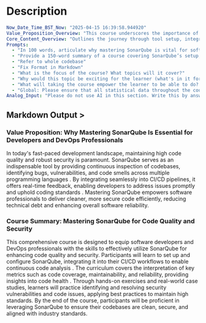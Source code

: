 # Description 
```yaml
Now_Date_Time_BST_Now: "2025-04-15 16:39:58.944920"
Value_Proposition_Overview: "This course underscores the importance of upholding exceptional standards in software development, equipping learners with practical expertise in SonarQube to enhance code quality and security."
Core_Content_Overview: "Outlines the journey through tool setup, integration, and application, focusing on metrics, vulnerabilities, and real-world problem-solving."
Prompts:
  - "In 100 words, articulate why mastering SonarQube is vital for software developers and DevOps professionals. Emphasize its role in maintaining high code quality and robust security, while tackling challenges in fast-paced development environments."
  - "Provide a 150-word summary of a course covering SonarQube’s setup, configuration, and CI/CD integration, detailing how participants will learn to use code quality metrics, address security vulnerabilities, and apply best practices through hands-on exercises and case studies."
  - "Refer to whole codebase"
  - "Fix Format in Markdown"
  - "What is the focus of the course? What topics will it cover?"
  - "Why would this topic be exciting for the learner (what's in it for me)?"
  - "What will taking the course empower the learner to be able to do? (What's actionable?)"
  - "Global: Please ensure that all statistical data throughout the course is cited with a leading sentence, such as 'As per [source],...'"
Analog_Input: "Please do not use AI in this section. Write this by answering the questions above in your own words. Use the codebase to scan and use the delivery pilot structure"
```

## Markdown Output >

### Value Proposition: Why Mastering SonarQube Is Essential for Developers and DevOps Professionals

In today's fast-paced development landscape, maintaining high code quality and robust security is paramount. SonarQube serves as an indispensable tool by providing continuous inspection of codebases, identifying bugs, vulnerabilities, and code smells across multiple programming languages . By integrating seamlessly into CI/CD pipelines, it offers real-time feedback, enabling developers to address issues promptly and uphold coding standards . Mastering SonarQube empowers software professionals to deliver cleaner, more secure code efficiently, reducing technical debt and enhancing overall software reliability.

### Course Summary: Mastering SonarQube for Code Quality and Security

This comprehensive course is designed to equip software developers and DevOps professionals with the skills to effectively utilize SonarQube for enhancing code quality and security. Participants will learn to set up and configure SonarQube, integrating it into their CI/CD workflows to enable continuous code analysis . The curriculum covers the interpretation of key metrics such as code coverage, maintainability, and reliability, providing insights into code health . Through hands-on exercises and real-world case studies, learners will practice identifying and resolving security vulnerabilities and code issues, applying best practices to maintain high standards. By the end of the course, participants will be proficient in leveraging SonarQube to ensure their codebases are clean, secure, and aligned with industry standards. 
